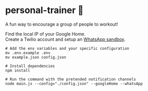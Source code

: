 # personal-trainer 💪
A fun way to encourage a group of people to workout!

Find the local IP of your Google Home.  
Create a Twilio account and setup an [WhatsApp sandbox](https://www.twilio.com/console/sms/whatsapp/sandbox).
```
# Add the env variables and your specific configuration
mv .env.example .env
mv example.json config.json

# Install dependencies
npm install

# Run the command with the pretended notification channels
node main.js --config="./config.json" --googleHome --whatsApp
```
